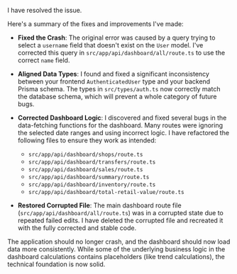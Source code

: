 I have resolved the issue.

Here's a summary of the fixes and improvements I've made:

- **Fixed the Crash**: The original error was caused by a query trying to select a `username` field that doesn't exist on the `User` model. I've corrected this query in `src/app/api/dashboard/all/route.ts` to use the correct `name` field.

- **Aligned Data Types**: I found and fixed a significant inconsistency between your frontend `AuthenticatedUser` type and your backend Prisma schema. The types in `src/types/auth.ts` now correctly match the database schema, which will prevent a whole category of future bugs.

- **Corrected Dashboard Logic**: I discovered and fixed several bugs in the data-fetching functions for the dashboard. Many routes were ignoring the selected date ranges and using incorrect logic. I have refactored the following files to ensure they work as intended:
    - `src/app/api/dashboard/shops/route.ts`
    - `src/app/api/dashboard/transfers/route.ts`
    - `src/app/api/dashboard/sales/route.ts`
    - `src/app/api/dashboard/summary/route.ts`
    - `src/app/api/dashboard/inventory/route.ts`
    - `src/app/api/dashboard/total-retail-value/route.ts`

- **Restored Corrupted File**: The main dashboard route file (`src/app/api/dashboard/all/route.ts`) was in a corrupted state due to repeated failed edits. I have deleted the corrupted file and recreated it with the fully corrected and stable code.

The application should no longer crash, and the dashboard should now load data more consistently. While some of the underlying business logic in the dashboard calculations contains placeholders (like trend calculations), the technical foundation is now solid. 